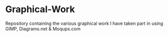 # Graphical-Work
Repository containing the various graphical work I have taken part in using GIMP, Diagrams.net & Moqups.com

